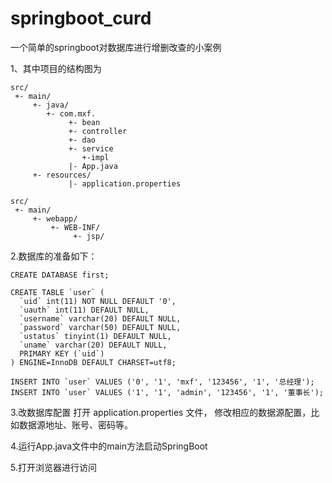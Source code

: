 # springboot_curd
一个简单的springboot对数据库进行增删改查的小案例

1、其中项目的结构图为

```
src/
 +- main/
     +- java/
        +- com.mxf.
             +- bean
             +- controller
             +- dao
             +- service
                +-impl
             |- App.java
     +- resources/
             |- application.properties

src/
 +- main/
     +- webapp/
         +- WEB-INF/
              +- jsp/
```

2.数据库的准备如下：

```
CREATE DATABASE first;

CREATE TABLE `user` (
  `uid` int(11) NOT NULL DEFAULT '0',
  `uauth` int(11) DEFAULT NULL,
  `username` varchar(20) DEFAULT NULL,
  `password` varchar(50) DEFAULT NULL,
  `ustatus` tinyint(1) DEFAULT NULL,
  `uname` varchar(20) DEFAULT NULL,
  PRIMARY KEY (`uid`)
) ENGINE=InnoDB DEFAULT CHARSET=utf8;

INSERT INTO `user` VALUES ('0', '1', 'mxf', '123456', '1', '总经理');
INSERT INTO `user` VALUES ('1', '1', 'admin', '123456', '1', '董事长');

```

3.改数据库配置 打开 application.properties 文件， 修改相应的数据源配置，比如数据源地址、账号、密码等。

4.运行App.java文件中的main方法启动SpringBoot

5.打开浏览器进行访问

